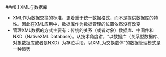 ###8.1 XML与数据库 
* XML作为数据交换的标准，更着重于统一数据格式，而不是提供数据库的特性。因此在XML应用中，数据库作为数据管理的位置依然没有改变 
* 管理XML数据的方式主要有：传统的关系（或者对象）数据库、中间件和NXD（NativeXML Database）。从技术角度讲，“以数据库（关系型数据库、对象数据库或者是NXD）为存贮手段，以XML为交换载体”的数据管理模式是一种趋势 
